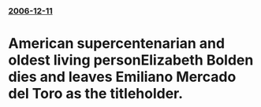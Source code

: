 ### [2006-12-11](/news/2006/12/11/index.md)

#  American supercentenarian and oldest living personElizabeth Bolden dies and leaves Emiliano Mercado del Toro as the titleholder.  




